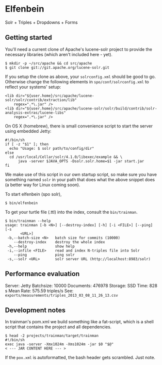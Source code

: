 Elfenbein
=========

Solr + Triples + Dropdowns + Forms


Getting started
---------------

You'll need a current clone of Apache's lucene-solr project to provide
the necessary libraries (which aren't included here - yet).

    $ mkdir -p ~/src/apache && cd src/apache
    $ git clone git://git.apache.org/lucene-solr.git

If you setup the clone as above, your `solrconfig.xml` should be good to go.
Otherwise change the following elements in `spo/conf/solrconfig.xml` to reflect
your systems' setup:

    <lib dir="${user.home}/src/apache/lucene-solr/solr/contrib/extraction/lib" 
        regex=".*\.jar" />
    <lib dir="${user.home}/src/apache/lucene-solr/solr/build/contrib/solr-analysis-extras/lucene-libs" 
        regex=".*\.jar" />

On OS X (homebrew), there is small convenience script to start the
server using embedded Jetty:

    #!/bin/sh
    if [ -z "$1" ]; then
      echo "Usage: $ solr path/to/config/dir"
    else
      cd /usr/local/Cellar/solr/4.1.0/libexec/example && \
          java -server $JAVA_OPTS -Dsolr.solr.home=$1 -jar start.jar
    fi

We make use of this script in our own startup script, so make sure you
have something named `solr` in your path that does what the above snippet
does (a better way for Linux coming soon).

To start elfenbein (spo solr),

    $ bin/elfenbein

To get your turtle file (.ttl) into the index, consult the `bin/trainman`.

    $ bin/trainman --help
    usage: trainman [-b <N>] [--destroy-index] [-h] [-i <FILE>] [--ping] [-s
           <URL>]
     -b,--batch-size <N>   batch size for commits (10000)
        --destroy-index    destroy the whole index
     -h,--help             show help
     -i,--infile <FILE>    read and index N-triples file into Solr
        --ping             ping solr
     -s,--solr <URL>       solr server URL (http://localhost:8983/solr)


Performance evaluation
----------------------

Server: Jetty
Batchsize: 10000
Documents: 476978
Storage: SSD
Time: 828 s
Mean Rate: 575.59 triples/s
See: `exports/measurements/triples_2013_03_08_11_26_13.csv`


Development notes
-----------------

In trainman's pom.xml we build something like a fat-script, which is a
shell script that contains the project and all dependencies.

    $ head -2 projects/trainman/target/trainman
    #!/bin/sh
    exec java -server -Xmx1024m -Xms1024m -jar $0 "$@"
    < --- JAR CONTENT HERE --- >

If the `pox.xml` is autoformatted, the bash header gets scrambled. Just note.
